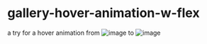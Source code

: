 # gallery-hover-animation-w-flex
a try for a hover animation
from
![image](https://user-images.githubusercontent.com/39153775/176155944-26ab90ae-7fc7-49a9-b3ab-3545f251f89f.png)
to
![image](https://user-images.githubusercontent.com/39153775/176155827-9b45453b-5bbb-49e3-8877-e5c7899155d2.png)

